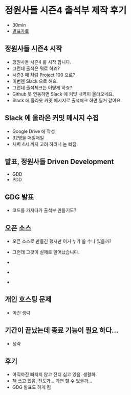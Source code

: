 # 정원사들 시즌4 출석부 제작 후기
* 30min
* [발표자료](https://docs.google.com/presentation/d/1_-ePsgchZDrEf92PekzaWXhGzCpTvlr_Ng02WEuuPiU/edit?usp=sharing)

## 정원사들 시즌4 시작
* 정원사들 시즌4 를 시작 합니다.
* 그런데 출석은 뭐로 하죠?
* 시즌3 때 처럼 Project 100 으로?
* 이번엔 Slack 으로 해요.
* 그런데 출석체크는 어떻게 하죠?
* Github 봇 연동하면 Slack 에 커밋 내역이 올라오네요.
* Slack 에 올라옷 커밋 메시지로 출석체크 하면 될거 같아요.

## Slack 에 올라온 커밋 메시지 수집
* Google Drive 에 작성
* 32명을 매일매일
* 새벽 4시 까지 고려 하려니 눈 빠짐.

## 발표, 정원사들 Driven Development
* GDD
* PDD

## GDG 발표
* 코드를 가져다가 출석부 만들기도?


## 오픈 소스
* 오픈 소스로 만들긴 했지만 이거 누가 쓸 수나 있을까?
* 그런데 그것이 실제로 일어났습니다.

* [](http://hufs-garden.ga/)
* [](http://hufs.ga/)
* [](https://www.notion.so/Hufs-328ee78975d5454a9f564db9a81ec2ef)


## 개인 호스팅 문제
* 이건 생략

## 기간이 끝났는데 종료 기능이 필요 하다...
* 생략

## 후기
* 아직까진 빠지지 않고 잔디 심고 있음. 생활화.
* 책 쓰고 있음. 진도가... 과연 할 수 있을까...
* GDG 발표도 하게 됨